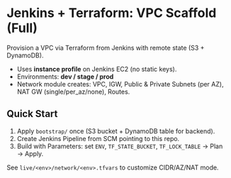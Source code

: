 # Jenkins + Terraform: VPC Scaffold (Full)

Provision a VPC via Terraform from Jenkins with remote state (S3 + DynamoDB).
- Uses **instance profile** on Jenkins EC2 (no static keys).
- Environments: **dev / stage / prod**
- Network module creates: VPC, IGW, Public & Private Subnets (per AZ), NAT GW (single/per_az/none), Routes.

## Quick Start
1) Apply `bootstrap/` once (S3 bucket + DynamoDB table for backend).
2) Create Jenkins Pipeline from SCM pointing to this repo.
3) Build with Parameters: set `ENV`, `TF_STATE_BUCKET`, `TF_LOCK_TABLE` → Plan → Apply.

See `live/<env>/network/<env>.tfvars` to customize CIDR/AZ/NAT mode.
